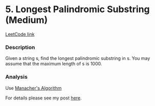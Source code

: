 # 5. Longest Palindromic Substring (Medium)

[LeetCode link](https://leetcode.com/problems/longest-palindromic-substring/)

### Description
Given a string s, find the longest palindromic substring in s. You may assume that the maximum length of s is 1000.

### Analysis
Use [Manacher's Algorithm](https://en.wikipedia.org/wiki/Longest_palindromic_substring)

For details please see my post [here](http://vanticz.github.io/post/Manachers-Algorithm/).